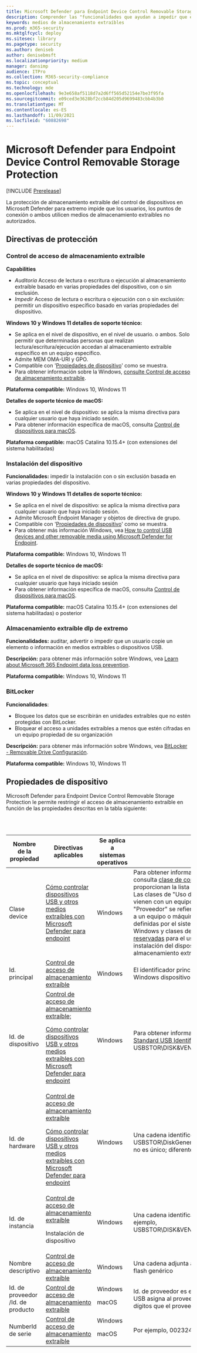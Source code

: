```yaml
---
title: Microsoft Defender para Endpoint Device Control Removable Storage Protection
description: Comprender las "funcionalidades que ayudan a impedir que el usuario o la máquina o ambos utilicen medios de almacenamiento extraíbles no autorizados
keywords: medios de almacenamiento extraíbles
ms.prod: m365-security
ms.mktglfcycl: deploy
ms.sitesec: library
ms.pagetype: security
ms.author: deniseb
author: denisebmsft
ms.localizationpriority: medium
manager: dansimp
audience: ITPro
ms.collection: M365-security-compliance
ms.topic: conceptual
ms.technology: mde
ms.openlocfilehash: 9e3e658af5118d7a2d6ff565d52154e7be3f95fa
ms.sourcegitcommit: e09ced3e3628bf2ccb84d205d9699483cbb4b3b0
ms.translationtype: MT
ms.contentlocale: es-ES
ms.lasthandoff: 11/09/2021
ms.locfileid: "60882698"
---
```

# <a name="microsoft-defender-for-endpoint-device-control-removable-storage-protection"></a>Microsoft Defender para Endpoint Device Control Removable Storage Protection

[!INCLUDE [Prerelease](../includes/prerelease.md)]

La protección de almacenamiento extraíble del control de dispositivos en Microsoft Defender para extremo impide que los usuarios, los puntos de conexión o ambos utilicen medios de almacenamiento extraíbles no autorizados.

## <a name="protection-policies"></a>Directivas de protección

### <a name="removable-storage-access-control"></a>Control de acceso de almacenamiento extraíble

**Capabilities**

- *Auditoría* Acceso de lectura o escritura o ejecución al almacenamiento extraíble basado en varias propiedades del dispositivo, con o sin exclusión.
- *Impedir* Acceso de lectura o escritura o ejecución con o sin exclusión: permitir un dispositivo específico basado en varias propiedades del dispositivo.

**Windows 10 y Windows 11 detalles de soporte técnico:**

- Se aplica en el nivel de dispositivo, en el nivel de usuario. o ambos. Solo permitir que determinadas personas que realizan lectura/escritura/ejecución accedan al almacenamiento extraíble específico en un equipo específico.
- Admite MEM OMA-URI y GPO.
- Compatible con '[Propiedades de dispositivo](#device-properties)' como se muestra.
- Para obtener información sobre la Windows, [consulte Control de acceso de almacenamiento extraíble](device-control-removable-storage-access-control.md).

**Plataforma compatible:** Windows 10, Windows 11

**Detalles de soporte técnico de macOS:**

- Se aplica en el nivel de dispositivo: se aplica la misma directiva para cualquier usuario que haya iniciado sesión.
- Para obtener información específica de macOS, consulta [Control de dispositivos para macOS](mac-device-control-overview.md).

**Plataforma compatible:** macOS Catalina 10.15.4+ (con extensiones del sistema habilitadas)


### <a name="device-installation"></a>Instalación del dispositivo

**Funcionalidades:** impedir la instalación con o sin exclusión basada en varias propiedades del dispositivo.

**Windows 10 y Windows 11 detalles de soporte técnico:**

- Se aplica en el nivel de dispositivo: se aplica la misma directiva para cualquier usuario que haya iniciado sesión.
- Admite Microsoft Endpoint Manager y objetos de directiva de grupo.
- Compatible con '[Propiedades de dispositivo](#device-properties)' como se muestra.
- Para obtener más información Windows, vea [How to control USB devices and other removable media using Microsoft Defender for Endpoint](control-usb-devices-using-intune.md).

**Plataforma compatible:** Windows 10, Windows 11

**Detalles de soporte técnico de macOS:**

- Se aplica en el nivel de dispositivo: se aplica la misma directiva para cualquier usuario que haya iniciado sesión
- Para obtener información específica de macOS, consulta [Control de dispositivos para macOS](mac-device-control-overview.md).

**Plataforma compatible:** macOS Catalina 10.15.4+ (con extensiones del sistema habilitadas) o posterior

### <a name="endpoint-dlp-removable-storage"></a>Almacenamiento extraíble dlp de extremo

**Funcionalidades:** auditar, advertir o impedir que un usuario copie un elemento o información en medios extraíbles o dispositivos USB.

**Descripción:** para obtener más información sobre Windows, vea [Learn about Microsoft 365 Endpoint data loss prevention](../../compliance/endpoint-dlp-learn-about.md).

**Plataforma compatible:** Windows 10, Windows 11

### <a name="bitlocker"></a>BitLocker

**Funcionalidades**:

- Bloquee los datos que se escribirán en unidades extraíbles que no estén protegidas con BitLocker.
- Bloquear el acceso a unidades extraíbles a menos que estén cifradas en un equipo propiedad de su organización

**Descripción:** para obtener más información sobre Windows, vea [BitLocker - Removable Drive Configuración](/mem/intune/protect/endpoint-security-disk-encryption-profile-settings).

**Plataforma compatible:** Windows 10, Windows 11

## <a name="device-properties"></a>Propiedades de dispositivo

Microsoft Defender para Endpoint Device Control Removable Storage Protection le permite restringir el acceso de almacenamiento extraíble en función de las propiedades descritas en la tabla siguiente:

<br/><br/>

|Nombre de la propiedad|Directivas aplicables|Se aplica a sistemas operativos|Descripción|
|---|---|---|---|
|Clase device|[Cómo controlar dispositivos USB y otros medios extraíbles con Microsoft Defender para endpoint](control-usb-devices-using-intune.md)|Windows|Para obtener información acerca de los formatos de id. de dispositivo, consulta [clase de configuración del dispositivo](/windows-hardware/drivers/install/overview-of-device-setup-classes). Los dos vínculos siguientes proporcionan la lista completa de clases de configuración de dispositivos. Las clases de "Uso del sistema" se refieren principalmente a dispositivos que vienen con un equipo o máquina de fábrica, mientras que las clases de "Proveedor" se refieren principalmente a dispositivos que podrían conectarse a un equipo o máquina existentes: Clases de configuración de dispositivos definidas por el sistema disponibles para proveedores - controladores de Windows y clases de configuración de dispositivos definidas por el sistema [reservadas](/windows-hardware/drivers/install/system-defined-device-setup-classes-available-to-vendors) para el uso del sistema [- controladores Windows](/windows-hardware/drivers/install/system-defined-device-setup-classes-reserved-for-system-use). **Nota:** La instalación del dispositivo se puede aplicar a cualquier dispositivo, no solo al almacenamiento extraíble.|
|Id. principal|[Control de acceso de almacenamiento extraíble](device-control-removable-storage-access-control.md)|Windows|El identificador principal incluye almacenamiento extraíble y CD/DVD y Windows dispositivo portátil/WPD.|
|Id. de dispositivo|[Control de acceso de almacenamiento extraíble;](device-control-removable-storage-access-control.md) <p> [Cómo controlar dispositivos USB y otros medios extraíbles con Microsoft Defender para endpoint](control-usb-devices-using-intune.md)|Windows|Para obtener información sobre los formatos de id. de dispositivo, consulte [Standard USB Identifiers](/windows-hardware/drivers/install/standard-usb-identifiers), por ejemplo, USBSTOR\DISK&VEN_GENERIC&PROD_FLASH_DISK&REV_8.07|
|Id. de hardware|[Control de acceso de almacenamiento extraíble](device-control-removable-storage-access-control.md) <p> [Cómo controlar dispositivos USB y otros medios extraíbles con Microsoft Defender para endpoint](control-usb-devices-using-intune.md)|Windows|Una cadena identificó el dispositivo en el sistema, por ejemplo, USBSTOR\DiskGeneric_Flash_Disk___8.07; **Nota:** El identificador de hardware no es único; diferentes dispositivos pueden compartir el mismo valor.|
|Id. de instancia|[Control de acceso de almacenamiento extraíble](device-control-removable-storage-access-control.md) <p> Instalación de dispositivo|Windows|Una cadena identifica de forma única el dispositivo en el sistema, por ejemplo, USBSTOR\DISK&VEN_GENERIC&PROD_FLASH_DISK&REV_8.07\8735B611&0|
|Nombre descriptivo|[Control de acceso de almacenamiento extraíble](device-control-removable-storage-access-control.md)|Windows|Una cadena adjunta al dispositivo, por ejemplo, Dispositivo USB de disco flash genérico|
|Id. de proveedor /Id. de producto|[Control de acceso de almacenamiento extraíble](device-control-removable-storage-access-control.md)|Windows <p> macOS|Id. de proveedor es el código de proveedor de cuatro dígitos que el comité USB asigna al proveedor. Id. de producto es el código de producto de cuatro dígitos que el proveedor asigna al dispositivo; Admite caracteres comodín.|
|NumberId de serie|[Control de acceso de almacenamiento extraíble](device-control-removable-storage-access-control.md)|Windows <p> macOS |Por ejemplo, <SerialNumberId>002324B534BCB431B000058A</SerialNumberId>|

